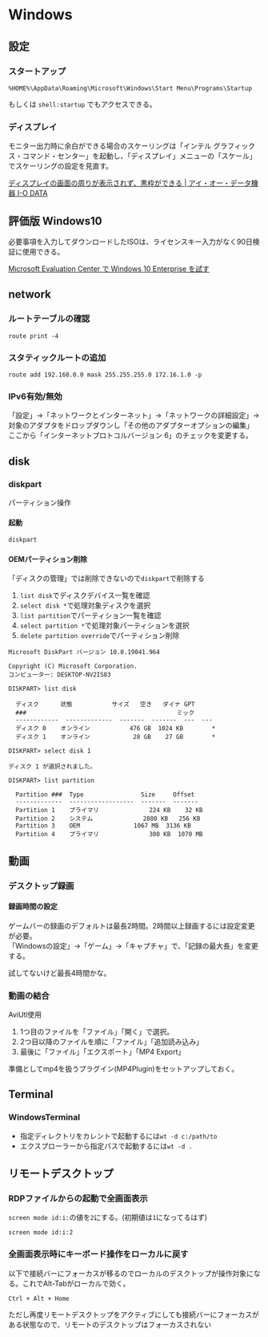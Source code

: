 # Windows

## 設定

### スタートアップ

```
%HOME%\AppData\Roaming\Microsoft\Windows\Start Menu\Programs\Startup
```

もしくは `shell:startup` でもアクセスできる。

### ディスプレイ

モニター出力時に余白ができる場合のスケーリングは「インテル グラフィックス・コマンド・センター」を起動し、「ディスプレイ」メニューの「スケール」でスケーリングの設定を見直す。

[ディスプレイの画面の周りが表示されず、黒枠ができる | アイ・オー・データ機器 I-O DATA](https://www.iodata.jp/support/qanda/answer/s30707.htm)

## 評価版 Windows10

必要事項を入力してダウンロードしたISOは、ライセンスキー入力がなく90日検証に使用できる。

[Microsoft Evaluation Center で Windows 10 Enterprise を試す](https://www.microsoft.com/ja-jp/evalcenter/evaluate-windows-10-enterprise)

## network

### ルートテーブルの確認

```
route print -4
```

### スタティックルートの追加

```
route add 192.168.0.0 mask 255.255.255.0 172.16.1.0 -p
```

### IPv6有効/無効

「設定」→「ネットワークとインターネット」→「ネットワークの詳細設定」→対象のアダプタをドロップダウンし「その他のアダプターオプションの編集」  
ここから「インターネットプロトコルバージョン 6」のチェックを変更する。

## disk

### diskpart

パーティション操作

#### 起動

```ps
diskpart
```

#### OEMパーティション削除

「ディスクの管理」では削除できないので`diskpart`で削除する

1. `list disk`でディスクデバイス一覧を確認
1. `select disk *`で処理対象ディスクを選択
1. `list partition`でパーティション一覧を確認
1. `select partition *`で処理対象パーティションを選択
1. `delete partition override`でパーティション削除

```
Microsoft DiskPart バージョン 10.0.19041.964

Copyright (C) Microsoft Corporation.
コンピューター: DESKTOP-NV2IS83

DISKPART> list disk

  ディスク      状態           サイズ   空き   ダイナ GPT
  ###                                          ミック
  ------------  -------------  -------  -------  ---  ---
  ディスク 0    オンライン           476 GB  1024 KB        *
  ディスク 1    オンライン            28 GB    27 GB        *

DISKPART> select disk 1

ディスク 1 が選択されました。

DISKPART> list partition

  Partition ###  Type                Size     Offset
  -------------  ------------------  -------  -------
  Partition 1    プライマリ              224 KB    32 KB
  Partition 2    システム              2880 KB   256 KB
  Partition 3    OEM               1067 MB  3136 KB
  Partition 4    プライマリ              300 KB  1070 MB
```

## 動画

### デスクトップ録画

#### 録画時間の設定

ゲームバーの録画のデフォルトは最長2時間。2時間以上録画するには設定変更が必要。  
「Windowsの設定」->「ゲーム」->「キャプチャ」で、「記録の最大長」を変更する。

試してないけど最長4時間かな。

### 動画の結合

AviUtl使用

1. 1つ目のファイルを「ファイル」「開く」で選択。
2. 2つ目以降のファイルを順に「ファイル」「追加読み込み」
3. 最後に「ファイル」「エクスポート」「MP4 Export」

準備としてmp4を扱うプラグイン(MP4Plugin)をセットアップしておく。

## Terminal

### WindowsTerminal

- 指定ディレクトリをカレントで起動するには`wt -d c:/path/to`
- エクスプローラーから指定パスで起動するには`wt -d .`

## リモートデスクトップ

### RDPファイルからの起動で全画面表示

`screen mode id:i:`の値を`2`にする。(初期値は`1`になってるはず)

```text
screen mode id:i:2
```

### 全画面表示時にキーボード操作をローカルに戻す

以下で接続バーにフォーカスが移るのでローカルのデスクトップが操作対象になる。これでAlt-Tabがローカルで効く。

```
Ctrl + Alt + Home
```

ただし再度リモートデスクトップをアクティブにしても接続バーにフォーカスがある状態なので、リモートのデスクトップはフォーカスされない
